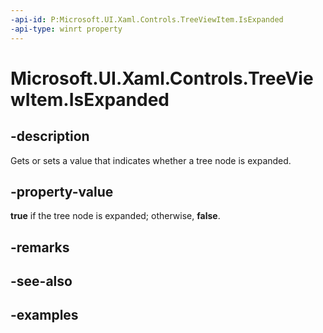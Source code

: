 ```yaml
---
-api-id: P:Microsoft.UI.Xaml.Controls.TreeViewItem.IsExpanded
-api-type: winrt property
---
```


<!-- Property syntax.
public bool IsExpanded { get;  set; }
-->

# Microsoft.UI.Xaml.Controls.TreeViewItem.IsExpanded

## -description

Gets or sets a value that indicates whether a tree node is expanded.

## -property-value

**true** if the tree node is expanded; otherwise, **false**.

## -remarks

## -see-also

## -examples

